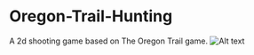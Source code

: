 # Oregon-Trail-Hunting
A 2d shooting game based on The Oregon Trail game.
![Alt text](https://github.com/sean244/Oregon-Trail-Hunting/blob/master/screenshot1.jpg "")
